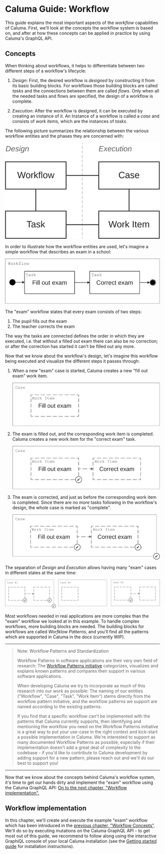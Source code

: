 # Caluma Guide: Workflow

This guide explains the most important aspects of the _workflow_ capabilities of Caluma. First, we'll look at the concepts the workflow system is based on, and after at how these concepts can be applied in practice by using Caluma's GraphQL API.

## Concepts

When thinking about workflows, it helps to differentiate between two different steps of a workflow's lifecycle:

1. _Design_: First, the desired workflow is _designed_ by constructing it from its basic building blocks. For workflows those building blocks are called _tasks_ and the connections between them are called _flows_. Only when all the needed tasks and flows are specified, the design of a workflow is complete.

2. _Execution_: After the workflow is designed, it can be executed by creating an instance of it. An Instance of a workflow is called a _case_ and consists of _work items_, which are the instances of _tasks_.

The following picture summarizes the relationship between the various workflow entities and the phases they are concerned with:

![Workflow entities diagram](workflow-entities.svg)

In order to illustrate how the workflow entities are used, let's imagine a simple workflow that describes an exam in a school:

![Exam workflow with two tasks](exam-design.svg)

The "exam" workflow states that every exam consists of two steps:

1. The pupil fills out the exam
2. The teacher corrects the exam

The way the tasks are connected defines the order in which they are executed, i.e. that without a filled out exam there can also be no correction; or after the correction has started it can't be filled out any more.

Now that we know about the workflow's design, let's imagine this workflow being executed and visualize the different steps it passes through:

1. When a new "exam" case is started, Caluma creates a new "fill out exam" work item.

    ![Exam case with one work item](exam-execution-1.svg)


2. The exam is filled out, and the corresponding work item is completed. Caluma creates a new work item for the "correct exam" task.

    ![Exam case with one work item](exam-execution-2.svg)

3. The exam is corrected, and just as before the corresponding work item is completed. Since there are no more tasks following in the workflow's design, the whole case is marked as "complete".

    ![Exam case with one work item](exam-execution-3.svg)

The separation of _Design_ and _Execution_ allows having many "exam" cases  in different states at the same time:

![Three exam cases in different states](exam-execution-4.svg)

Most workflows needed in real applications are more complex than the "exam" workflow we looked at in this example. To handle complex workflows, more building blocks are needed. The building blocks for workflows are called _Worfklow Patterns_, and you'll find all the patterns which are supported in Caluma in the docs (currently WIP).

---
> Note: Workflow Patterns and Standardization
>
> Workflow Patterns in software applications are their very own field of research: The [Workflow Patterns initiative](http://www.workflowpatterns.com/) categorizes, visualizes and explains known patterns and compares their support in various software applications.
>
> When developing Caluma we try to incorporate as much of this research into our work as possible: The naming of our entities ("Workflow", "Case", "Task", "Work Item") stems directly from the workflow pattern initiative, and the workflow patterns we support are named according to the existing patterns.
>
> If you find that a specific workflow can't be implemented with the patterns that Caluma currently supports, then identifying and mentioning the workflow you need on the Workflow Patterns initiative is a great way to put your use-case in the right context and kick-start a possible implementation in Caluma. We're interested to support as many documented Workflow Patterns as possible, especially if their implementation doesn't add a great deal of complexity to the codebase - if you'd like to contribute to Caluma development by adding support for a new pattern, please reach out and we'll do our best to support you!
---

Now that we know about the concepts behind Caluma's workflow system, it's time to get our hands dirty and implement the "exam" workflow using the Caluma GraphQL API: [On to the next chapter, "Workflow implementation".](workflow-implementation.md)

## Workflow implementation

In this chapter, we'll create and execute the example "exam"
workflow which has been introduced in the [previous chapter,
"Workflow Concepts"](workflow-concepts.md). We'll do so by executing
mutations on the Caluma GraphQL API - to get most out of this
guide, we recommend to follow along using the interactive GraphiQL
console of your local Caluma installation (see the [Getting started
guide](../README.md#getting-started) for
installation instructions).
